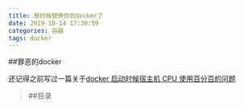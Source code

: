 ```yaml
---
title: 是时候替换你的docker了
date: 2019-10-14 17:30:59
categories: 容器
tags: docker
---
```


##罪恶的docker

还记得之前写过一篇关于[docker 启动时候宿主机 CPU 使用百分百的问题](http://www.jxhs.me/2019/07/28/docker%E8%BF%90%E8%A1%8C%E5%AE%B9%E5%99%A8%E5%90%8Eagetty%E8%BF%9B%E7%A8%8Bcpu%E5%8D%A0%E7%94%A8%E7%8E%87100/)

>##目录
>